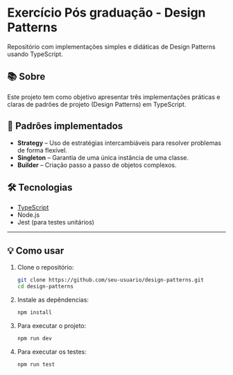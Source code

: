 # Exercício Pós graduação - Design Patterns

Repositório com implementações simples e didáticas de Design Patterns usando TypeScript.

## 📚 Sobre

Este projeto tem como objetivo apresentar três implementações práticas e claras de padrões de projeto (Design Patterns) em TypeScript.

## 🚀 Padrões implementados

- **Strategy** – Uso de estratégias intercambiáveis para resolver problemas de forma flexível.  
- **Singleton** – Garantia de uma única instância de uma classe.  
- **Builder** – Criação passo a passo de objetos complexos.  

## 🛠 Tecnologias

- [TypeScript](https://www.typescriptlang.org/)  
- Node.js  
- Jest (para testes unitários)  

---

## 💡 Como usar

1. Clone o repositório:

   ```bash
   git clone https://github.com/seu-usuario/design-patterns.git
   cd design-patterns
   ```

2. Instale as depêndencias:

   ```bash
   npm install
   ```

3. Para executar o projeto:

   ```bash
   npm run dev
   ```

3. Para executar os testes:

   ```bash
   npm run test
   ```
